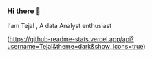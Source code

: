 ### Hi there 👋
I'am Tejal , A data Analyst enthusiast 

(https://github-readme-stats.vercel.app/api?username=Tejal&theme=dark&show_icons=true)
